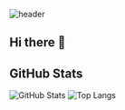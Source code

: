 ![header](https://capsule-render.vercel.app/api?type=waving&color=gradient&height=200&section=header&text=Welcome%20to%20My%20GitHub&fontSize=40&fontColor=ffffff&animation=fadeIn)

## Hi there 👋

## GitHub Stats

![GitHub Stats](https://github-readme-stats.vercel.app/api?username=Kimsanghyeon06&show_icons=true&theme=dark)
![Top Langs](https://github-readme-stats.vercel.app/api/top-langs/?username=Kimsanghyeon06&layout=compact&theme=dark)

<!--
**Kimsanghyeon06/Kimsanghyeon06** is a ✨ _special_ ✨ repository because its `README.md` (this file) appears on your GitHub profile.

Here are some ideas to get you started:

- 🔭 I’m currently working on ...
- 🌱 I’m currently learning ...
- 👯 I’m looking to collaborate on ...
- 🤔 I’m looking for help with ...
- 💬 Ask me about ...
- 📫 How to reach me: ...
- 😄 Pronouns: ...
- ⚡ Fun fact: ...
-->
